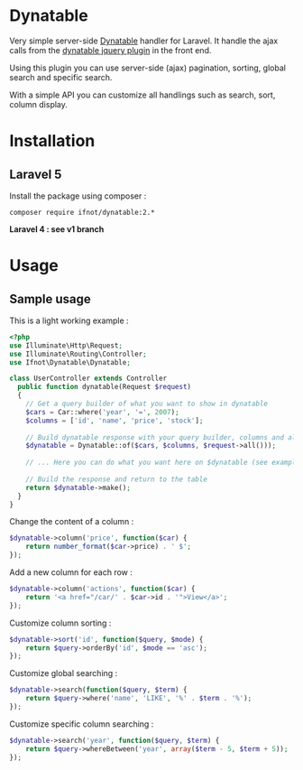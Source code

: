 # Dynatable
Very simple server-side [Dynatable](http://www.dynatable.com/) handler for Laravel. It handle the ajax calls from the [dynatable jquery plugin](http://www.dynatable.com/) in the front end.

Using this plugin you can use server-side (ajax) pagination, sorting, global search and specific search.

With a simple API you can customize all handlings such as search, sort, column display.

# Installation

## Laravel 5

Install the package using composer :

    composer require ifnot/dynatable:2.*

**Laravel 4 : see v1 branch**

# Usage

## Sample usage

This is a light working example :

```php
<?php
use Illuminate\Http\Request;
use Illuminate\Routing\Controller;
use Ifnot\Dynatable\Dynatable;

class UserController extends Controller
  public function dynatable(Request $request)
  {
    // Get a query builder of what you want to show in dynatable
    $cars = Car::where('year', '=', 2007);
    $columns = ['id', 'name', 'price', 'stock'];
    
    // Build dynatable response with your query builder, columns and all input from dynatable font end javascript
    $dynatable = Dynatable::of($cars, $columns, $request->all()));
    
    // ... Here you can do what you want here on $dynatable (see example below)
    
    // Build the response and return to the table
    return $dynatable->make();
  }
}
```

Change the content of a column :

```php
$dynatable->column('price', function($car) {
    return number_format($car->price) . ' $';
});
```

Add a new column for each row :
```php
$dynatable->column('actions', function($car) {
    return '<a href="/car/' . $car->id . '">View</a>';
});
```

Customize column sorting :
```php
$dynatable->sort('id', function($query, $mode) {
    return $query->orderBy('id', $mode == 'asc');
});
```

Customize global searching :
```php
$dynatable->search(function($query, $term) {
    return $query->where('name', 'LIKE', '%' . $term . '%');
});
```

Customize specific column searching :
```php
$dynatable->search('year', function($query, $term) {
    return $query->whereBetween('year', array($term - 5, $term + 5));
});
```
